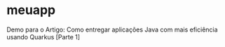 # meuapp
Demo para o Artigo:
Como entregar aplicações Java com mais eficiência usando Quarkus [Parte 1]
